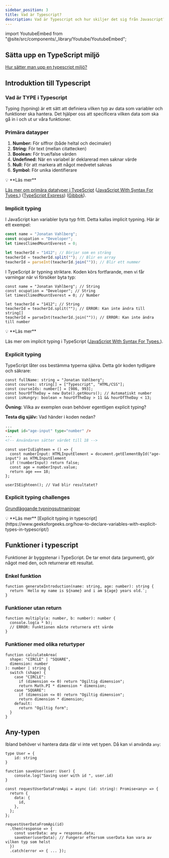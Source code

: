 ```yaml
---
sidebar_position: 3
title: Vad är Typescript?
description: Vad är Typescript och hur skiljer det sig från Javascript?
---
```


import YoutubeEmbed from "@site/src/components/_library/Youtube/YoutubeEmbed";

## Sätta upp en TypeScript miljö

<a href="/docs/course/lesson-1/setup-typescript" target="_blank">Hur sätter man upp en typescript miljö?</a>

## Introduktion till Typescript

### Vad är TYPE i Typescript

Typing (typning) är ett sätt att definiera vilken typ av data som variabler och funktioner ska hantera. Det hjälper oss att specificera vilken data som ska gå in i och ut ur våra funktioner.

### Primära datayper

<YoutubeEmbed videoId="KiwHNmqdB7E" />

1. **Number:** För siffror (både heltal och decimaler)
2. **String:** För text (mellan citattecken)
3. **Boolean:** För true/false värden
4. **Undefined:** När en variabel är deklarerad men saknar värde
5. **Null:** För att markera att något medvetet saknas
6. **Symbol:** För unika identifierare

<aside>
💡 **Läs mer**

[Läs mer om primära datatyper i TypeScript](https://www.typescriptlang.org/docs/handbook/2/everyday-types.html#the-primitives-string-number-and-boolean) ([JavaScript With Syntax For Types.](https://www.typescriptlang.org/docs/handbook/2/everyday-types.html)) ([TypeScript Express](https://www.typescript.express/types/primitive_types)) ([Gibbok](https://gibbok.github.io/typescript-book/book/primitive-types/)).

</aside>

### Implicit typing

I JavaScript kan variabler byta typ fritt. Detta kallas implicit typning. Här är ett exempel:

```jsx
const name = "Jonatan Vahlberg";
const ocupation = "Developer";
let timesClimedMountEverest = 0;

let teacherId = "1412"; // Börjar som en sträng
teacherId = teacherId.split(""); // Blir en array
teacherId = parseInt(teacherId.join("")); // Blir ett nummer
```

I TypeScript är typning striktare. Koden körs fortfarande, men vi får varningar när vi försöker byta typ:

```tsx
const name = "Jonatan Vahlberg"; // String
const ocupation = "Developer"; // String
let timesClimedMountEverest = 0; // Number

let teacherId = "1412"; // String
teacherId = teacherId.split(""); // ERROR: Kan inte ändra till string[]
teacherId = parseInt(teacherId.join("")); // ERROR: Kan inte ändra till number
```

<aside>
💡 **Läs mer**

Läs mer om implicit typing i TypeScript ([JavaScript With Syntax For Types.](https://www.tutorialspoint.com/typescript-implicit-typing#:~:text=Implicit%20typing%20is%20a%20feature,%2C%20and%20less%20error%2Dprone.)).

</aside>

### Explicit typing

TypeScript låter oss bestämma typerna själva. Detta gör koden tydligare och säkrare:

```tsx
const fullName: string = "Jonatan Vahlberg";
const courses: string[] = ["Typescript", "HTML/CSS"];
const courseIds: number[] = [986, 993];
const hourOfTheDay = new Date().getHours(); // Automatiskt number
const isHungry: boolean = hourOfTheDay > 11 && hourOfTheDay < 13;
```

**Övning:** Vilka av exemplen ovan behöver egentligen explicit typing?

**Testa dig själv:** Vad händer i koden nedan?

```html
...
<input id="age-input" type="number" />
...
<!-- Användaren sätter värdet till 18 -->
```

```tsx
const userIsEighteen = () => {
  const numberInput: HTMLInputElement = document.getElementById("age-input") as HTMLInputElement
  if (!numberInput) return false;
  const age = numberInput.value;
  return age === 18;
};

userISEighteen(); // Vad blir resultatet?
```

### Explicit typing challenges

[Grundläggande typningsutmaningar](https://www.notion.so/Grundl-ggande-typningsutmaningar-1f317cd1771581f8b8f9d0b060c5113a?pvs=21)

<aside>
💡 **Läs mer**
[Explicit typing in typescript](https://www.geeksforgeeks.org/how-to-declare-variables-with-explicit-types-in-typescript/)

</aside>

## Funktioner i typescript

<YoutubeEmbed videoId="tEOZ4E_vx2Q" />


Funktioner är byggstenar i TypeScript. De tar emot data (argument), gör något med den, och returnerar ett resultat.

### Enkel funktion

```tsx
function generateIntroduction(name: string, age: number): string {
  return `Hello my name is ${name} and i am ${age} years old.`;
}
```

### Funktioner utan return

```tsx
function multiply(a: number, b: number): number {
  console.log(a * b);
  // ERROR: Funktionen måste returnera ett värde
}
```

### Funktioner med olika returtyper

```tsx
function calculateArea(
  shape: "CIRCLE" | "SQUARE",
  dimension: number
): number | string {
  switch (shape) {
    case "CIRCLE":
      if (dimension <= 0) return "Ogiltig dimension";
      return Math.PI * dimension * dimension;
    case "SQUARE":
      if (dimension <= 0) return "Ogiltig dimension";
      return dimension * dimension;
    default:
      return "Ogiltig form";
  }
}
```

## Any-typen

<YoutubeEmbed videoId="HzY2ZTFlJIY" />

Ibland behöver vi hantera data där vi inte vet typen. Då kan vi använda `any`:

```tsx
type User = {
    id: string
}

function saveUser(user: User) {
    console.log("Saving user with id ", user.id)
}

const requestUserDataFromApi = async (id: string): Promise<any> => {
  return {
    data: {
      id,
    },
  };
};

requestUserDataFromApi(id)
  .then(response => {
    const userData: any = response.data;
    saveUser(userData); // Fungerar eftersom userData kan vara av vilken typ som helst
  })
  .catch(error => { ... });
```
